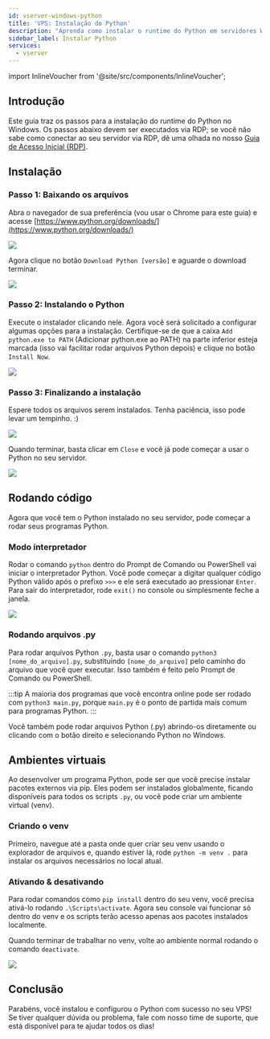 ```yaml
---
id: vserver-windows-python
title: 'VPS: Instalação do Python'
description: "Aprenda como instalar o runtime do Python em servidores Windows e comece a rodar seus programas Python de forma eficiente → Saiba mais agora"
sidebar_label: Instalar Python
services:
  - vserver
---
```


import InlineVoucher from '@site/src/components/InlineVoucher';

## Introdução

Este guia traz os passos para a instalação do runtime do Python no Windows. Os passos abaixo devem ser executados via RDP; se você não sabe como conectar ao seu servidor via RDP, dê uma olhada no nosso [Guia de Acesso Inicial (RDP)](vserver-windows-userdp.md).
<InlineVoucher />

## Instalação

### Passo 1: Baixando os arquivos
Abra o navegador de sua preferência (vou usar o Chrome para este guia) e acesse [https://www.python.org/downloads/](https://www.python.org/downloads/)

![](https://screensaver01.zap-hosting.com/index.php/s/WAET5RFn6yBfNzC/preview)

Agora clique no botão `Download Python [versão]` e aguarde o download terminar.

![](https://screensaver01.zap-hosting.com/index.php/s/b8j6ZbfGWoBjpep/preview)

### Passo 2: Instalando o Python
Execute o instalador clicando nele. Agora você será solicitado a configurar algumas opções para a instalação. Certifique-se de que a caixa `Add python.exe to PATH` (Adicionar python.exe ao PATH) na parte inferior esteja marcada (isso vai facilitar rodar arquivos Python depois) e clique no botão `Install Now`.

![](https://screensaver01.zap-hosting.com/index.php/s/Z57KiQwHqP3RpPy/preview)

### Passo 3: Finalizando a instalação
Espere todos os arquivos serem instalados. Tenha paciência, isso pode levar um tempinho. :)

![](https://screensaver01.zap-hosting.com/index.php/s/XA2Y3DGezb84Ek9/preview)

Quando terminar, basta clicar em `Close` e você já pode começar a usar o Python no seu servidor.

![](https://screensaver01.zap-hosting.com/index.php/s/t7xPKRtsJ7kGRxw/preview)

## Rodando código

Agora que você tem o Python instalado no seu servidor, pode começar a rodar seus programas Python.

### Modo interpretador

Rodar o comando `python` dentro do Prompt de Comando ou PowerShell vai iniciar o interpretador Python. Você pode começar a digitar qualquer código Python válido após o prefixo `>>>` e ele será executado ao pressionar `Enter`. Para sair do interpretador, rode `exit()` no console ou simplesmente feche a janela.

![](https://screensaver01.zap-hosting.com/index.php/s/DskKi5Ac28ERY38/preview)

### Rodando arquivos .py

Para rodar arquivos Python `.py`, basta usar o comando `python3 [nome_do_arquivo].py`, substituindo `[nome_do_arquivo]` pelo caminho do arquivo que você quer executar. Isso também é feito pelo Prompt de Comando ou PowerShell.

:::tip
A maioria dos programas que você encontra online pode ser rodado com `python3 main.py`, porque `main.py` é o ponto de partida mais comum para programas Python.
:::

Você também pode rodar arquivos Python (.py) abrindo-os diretamente ou clicando com o botão direito e selecionando Python no Windows.

## Ambientes virtuais

Ao desenvolver um programa Python, pode ser que você precise instalar pacotes externos via pip. Eles podem ser instalados globalmente, ficando disponíveis para todos os scripts `.py`, ou você pode criar um ambiente virtual (venv).

### Criando o venv

Primeiro, navegue até a pasta onde quer criar seu venv usando o explorador de arquivos e, quando estiver lá, rode `python -m venv .` para instalar os arquivos necessários no local atual.

### Ativando & desativando

Para rodar comandos como `pip install` dentro do seu venv, você precisa ativá-lo rodando `.\Scripts\activate`. Agora seu console vai funcionar só dentro do venv e os scripts terão acesso apenas aos pacotes instalados localmente.

Quando terminar de trabalhar no venv, volte ao ambiente normal rodando o comando `deactivate`.

![](https://screensaver01.zap-hosting.com/index.php/s/Ws5BosJzJ78s7Y9/preview)

## Conclusão

Parabéns, você instalou e configurou o Python com sucesso no seu VPS! Se tiver qualquer dúvida ou problema, fale com nosso time de suporte, que está disponível para te ajudar todos os dias!

<InlineVoucher />